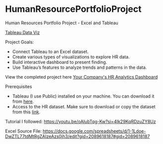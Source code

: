# HumanResourcePortfolioProject
Human Resources Portfolio Project - Excel and Tableau

[Tableau Data Viz](./Tableau-Viz-cap.PNG)

Project Goals:
- Connect Tableau to an Excel dataset.
- Create various types of visualizations to explore HR data.
- Build interactive dashboard to present finding.
- Use Tableau’s features to analyze trends and patterns in the data.

View the completed project here [Your Company's HR Analytics Dashboard](https://public.tableau.com/app/profile/greg.whitmore/viz/HumanResourcesPortfolioProject/HRAnalyticsDashboard)

Prerequisites
- Tableau (I use Public) installed on your machine. You can download it from [here](https://www.tableau.com/products/public/download).
- Access to the HR dataset. Make sure to download or copy the dataset from this [link](https://docs.google.com/spreadsheets/d/1-1Ldoe-DwZTL77tdMtRgZAIzeAzs0jh3/edit?gid=2089618187#gid=2089618187).

Tutorial I followed:
https://youtu.be/oAIubTqg-Kw?si=4Ik29KqRDzuZY8Uz

Excel Source File: 
https://docs.google.com/spreadsheets/d/1-1Ldoe-DwZTL77tdMtRgZAIzeAzs0jh3/edit?gid=2089618187#gid=2089618187
